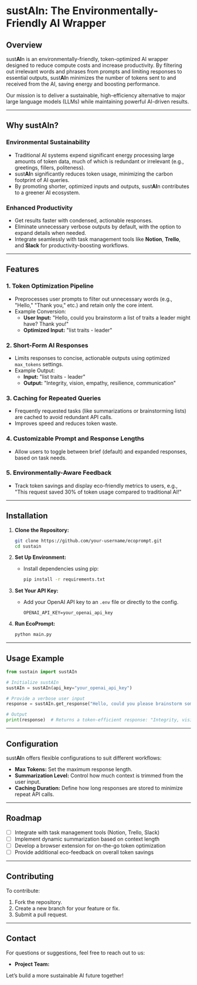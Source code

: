 # sust**AI**n: The Environmentally-Friendly AI Wrapper

## Overview
sust**AI**n is an environmentally-friendly, token-optimized AI wrapper designed to reduce compute costs and increase productivity. By filtering out irrelevant words and phrases from prompts and limiting responses to essential outputs, sust**AI**n minimizes the number of tokens sent to and received from the AI, saving energy and boosting performance.

Our mission is to deliver a sustainable, high-efficiency alternative to major large language models (LLMs) while maintaining powerful AI-driven results.

---

## Why sust**AI**n?

### **Environmental Sustainability**
- Traditional AI systems expend significant energy processing large amounts of token data, much of which is redundant or irrelevant (e.g., greetings, fillers, politeness).
- sust**AI**n significantly reduces token usage, minimizing the carbon footprint of AI queries.
- By promoting shorter, optimized inputs and outputs, sust**AI**n contributes to a greener AI ecosystem.

### **Enhanced Productivity**
- Get results faster with condensed, actionable responses.
- Eliminate unnecessary verbose outputs by default, with the option to expand details when needed.
- Integrate seamlessly with task management tools like **Notion**, **Trello**, and **Slack** for productivity-boosting workflows.

---

## Features

### **1. Token Optimization Pipeline**
- Preprocesses user prompts to filter out unnecessary words (e.g., "Hello," "Thank you," etc.) and retain only the core intent.
- Example Conversion:  
  - **User Input:** "Hello, could you brainstorm a list of traits a leader might have? Thank you!"  
  - **Optimized Input:** "list traits - leader"

### **2. Short-Form AI Responses**
- Limits responses to concise, actionable outputs using optimized `max_tokens` settings.
- Example Output:
  - **Input:** "list traits - leader"  
  - **Output:** "Integrity, vision, empathy, resilience, communication"

### **3. Caching for Repeated Queries**
- Frequently requested tasks (like summarizations or brainstorming lists) are cached to avoid redundant API calls.
- Improves speed and reduces token waste.

### **4. Customizable Prompt and Response Lengths**
- Allow users to toggle between brief (default) and expanded responses, based on task needs.

### **5. Environmentally-Aware Feedback**
- Track token savings and display eco-friendly metrics to users, e.g., "This request saved 30% of token usage compared to traditional AI!"

---

## Installation
1. **Clone the Repository:**
   ```bash
   git clone https://github.com/your-username/ecoprompt.git
   cd sustain
   ```

2. **Set Up Environment:**
   - Install dependencies using pip:
     ```bash
     pip install -r requirements.txt
     ```

3. **Set Your API Key:**
   - Add your OpenAI API key to an `.env` file or directly to the config.
     ```
     OPENAI_API_KEY=your_openai_api_key
     ```

4. **Run EcoPrompt:**
   ```bash
   python main.py
   ```

---

## Usage Example
```python
from sustain import sustAIn

# Initialize sustAIn
sustAIn = sustAIn(api_key="your_openai_api_key")

# Provide a verbose user input
response = sustAIn.get_response("Hello, could you please brainstorm some key traits a leader should have?")

# Output
print(response)  # Returns a token-efficient response: "Integrity, vision, empathy, resilience"
```

---

## Configuration
sust**AI**n offers flexible configurations to suit different workflows:
- **Max Tokens:** Set the maximum response length.
- **Summarization Level:** Control how much context is trimmed from the user input.
- **Caching Duration:** Define how long responses are stored to minimize repeat API calls.

---

## Roadmap
- [ ] Integrate with task management tools (Notion, Trello, Slack)
- [ ] Implement dynamic summarization based on context length
- [ ] Develop a browser extension for on-the-go token optimization
- [ ] Provide additional eco-feedback on overall token savings

---

## Contributing
To contribute:
1. Fork the repository.
2. Create a new branch for your feature or fix.
3. Submit a pull request.

---

## Contact
For questions or suggestions, feel free to reach out to us:
- **Project Team:** 

Let’s build a more sustainable AI future together!

